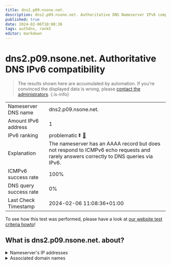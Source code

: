 ```yaml
---
title: dns2.p09.nsone.net.
description: dns2.p09.nsone.net. Authoritative DNS Nameserver IPv6 compatibility
published: true
date: 2024-02-06T10:08:36
tags: authdns, rank5
editor: markdown
---
```


# dns2.p09.nsone.net. Authoritative DNS IPv6 compatibility

> The results shown here are accumulated by automation. If you're convinced the displayed data is wrong, please [contact the administrators](/howto/chat). 
{.is-info}




|   |   |
| - | - |
| Nameserver DNS name | dns2.p09.nsone.net.
| Amount IPv6 address | 1
| IPv6 ranking | problematic :arrow_double_down: [🔗](/howto/ranking) |
| Explanation | The nameserver has an AAAA record but does not respond to ICMPv6 echo requests and rarely answers correctly to DNS queries via IPv6. |
| ICMPv6 success rate | 100%|
| DNS query success rate | 0% |
| Last Check Timestamp | 2024-02-06 11:08:36+01:00 |

To see how this test was performed, please have a look at [our website test criteria howto](/howto/testcriteria/authdns)!


## What is dns2.p09.nsone.net. about?




<details>
<summary>Nameserver's IP addresses</summary>

2a00:edc0:6259:7:9::2

</details>



<details>
<summary>Associated domain names</summary>

www.disneyplus.com

www.fiat.com

www.linkedin.com

www.msn.com

www.nvidia.com

</details>
